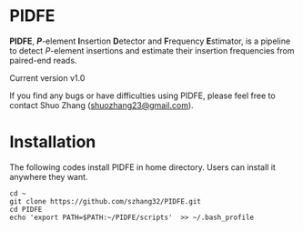 # PIDFE
__PIDFE__, __*P*__-element **I**nsertion **D**etector and **F**requency **E**stimator, is a pipeline to detect *P*-element insertions and estimate their insertion frequencies from paired-end reads.

Current version v1.0

If you find any bugs or have difficulties using PIDFE, please feel free to contact Shuo Zhang (shuozhang23@gmail.com).


# Installation
The following codes install PIDFE in home directory. Users can install it anywhere they want.

    cd ~
    git clone https://github.com/szhang32/PIDFE.git
    cd PIDFE
    echo 'export PATH=$PATH:~/PIDFE/scripts'  >> ~/.bash_profile
    
